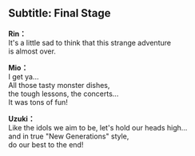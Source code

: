 # 

  
## Subtitle: Final Stage
  
**Rin：**  
It's a little sad to think that this strange adventure  
 is almost over.  
  
**Mio：**  
I get ya...  
All those tasty monster dishes,  
 the tough lessons, the concerts...  
 It was tons of fun!  
  
**Uzuki：**  
Like the idols we aim to be, let's hold our heads high...  
and in true \"New Generations\" style,  
 do our best to the end!  

